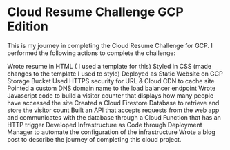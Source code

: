 # Cloud Resume Challenge GCP Edition
This is my journey in completing the Cloud Resume Challenge for GCP. I performed the following actions to complete the challenge:

Wrote resume in HTML ( I used a template for this)
Styled in CSS (made changes to the template I used to style)
Deployed as Static Website on GCP Storage Bucket
Used HTTPS security for URL & Cloud CDN to cache site
Pointed a custom DNS domain name to the load balancer endpoint
Wrote Javascript code to build a visitor counter that displays how many people have accessed the site
Created a Cloud Firestore Database to retrieve and store the visitor count
Built an API that accepts requests from the web app and communicates with the database through a Cloud Function that has an HTTP trigger
Developed Infrastructure as Code through Deployment Manager to automate the configuration of the infrastructure
Wrote a blog post to describe the journey of completing this cloud project.
